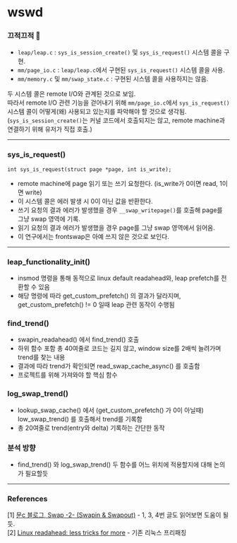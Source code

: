 # wswd

### 끄적끄적 :memo:
- `leap/leap.c` : `sys_is_session_create()` 및 `sys_is_request()` 시스템 콜을 구현.
- `mm/page_io.c` : `leap/leap.c`에서 구현된 `sys_is_request()` 시스템 콜을 사용.
- `mm/memory.c` 및 `mm/swap_state.c` : 구현된 시스템 콜을 사용하지는 않음.

두 시스템 콜은 remote I/O와 관계된 것으로 보임.  
따라서 remote I/O 관련 기능을 걷어내기 위해 `mm/page_io.c`에서 `sys_is_request()` 시스템 콜이 어떻게(왜) 사용되고 있는지를 파악해야 할 것으로 생각됨.  
(`sys_is_session_create()`는 커널 코드에서 호출되지는 않고, remote machine과 연결하기 위해 유저가 직접 호출.)

---

### sys_is_request()
```
int sys_is_request(struct page *page, int is_write);
```
- remote machine에 page 읽기 또는 쓰기 요청한다. (is_write가 0이면 read, 1이면 write)  
- 이 시스템 콜은 에러 발생 시 0이 아닌 값을 반환한다.  
- 쓰기 요청의 결과 에러가 발생했을 경우 `__swap_writepage()`를 호출해 page를 그냥 swap 영역에 기록.  
- 읽기 요청의 결과 에러가 발생했을 경우 page를 그냥 swap 영역에서 읽어옴.
- 이 연구에서는 frontswap은 아예 쓰지 않은 것으로 보인다.

---

### leap_functionality_init()

- insmod 명령을 통해 동적으로 linux default readahead와, leap prefetch를 전환할 수 있음
- 해당 명령에 따라 get_custom_prefetch() 의 결과가 달라지며, get_custom_prefetch() != 0 일때 leap 관련 동작이 수행됨

### find_trend()

- swapin_readahead() 에서 find_trend() 호출
- 하위 함수 포함 총 40여줄로 코드는 길지 않고, window size를 2배씩 늘려가며 trend를 찾는 내용
- 결과에 따라 trend가 확인되면 read_swap_cache_async() 를 호출함
- 프로젝트를 위해 가져와야 할 핵심 함수

### log_swap_trend()

- lookup_swap_cache() 에서 (get_custom_prefetch() 가 0이 아닐때) low_swap_trend() 를 호출해서 trend를 기록함
- 총 20여줄로 trend(entry와 delta) 기록하는 간단한 동작

### 분석 방향

- find_trend() 와 log_swap_trend() 두 함수를 어느 위치에 적용할지에 대해 논의가 필요할듯

---

### References
[1] [문c 블로그, Swap -2- (Swapin & Swapout)](http://jake.dothome.co.kr/swap-2/) - 1, 3, 4번 글도 읽어보면 도움이 될 듯.  
[2] [Linux readahead: less tricks for more](https://www.kernel.org/doc/ols/2007/ols2007v2-pages-273-284.pdf) - 기존 리눅스 프리패칭
